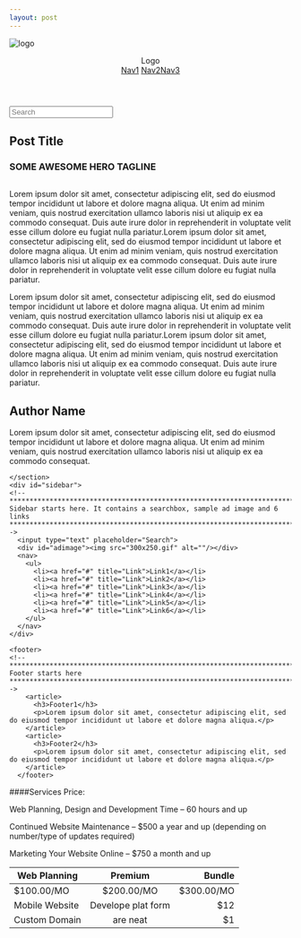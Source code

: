 ```yaml
---
layout: post
---
```


![logo](https://farm9.staticflickr.com/8665/16524606309_2d9e39a300_q.jpg)


<html>
<head>
<meta charset="UTF-8">
<title>BlogPost template by Adobe Dreamweaver CC</title>
<link href="blogPostStyle.css" rel="stylesheet" type="text/css">
<!--The following script tag downloads a font from the Adobe Edge Web Fonts server for use within the web page. We recommend that you do not modify it.--><script>var __adobewebfontsappname__="dreamweaver"</script><script src="http://use.edgefonts.net/montserrat:n4:default;source-sans-pro:n2:default.js" type="text/javascript"></script>
</head>

<body>
<div id="mainwrapper">
  <header>
  <!--**************************************************************************
    Header starts here. It contains Logo and 3 navigation links.
    ****************************************************************************-->
    <div id="logo"><!-- Company Logo text -->Logo</div>
    <nav> <a href="#" title="Link">Nav1</a> <a href="#" title="Link">Nav2</a><a href="#" title="Link">Nav3</a> </nav>
  </header>
  <div id="content">
  	<div class="notOnDesktop">
    <!-- This search box is displayed only in mobile and tablet laouts and not in desktop layouts -->
    	<input type="text" placeholder="Search">
    </div>
    <section id="mainContent">
    <!--************************************************************************
    Main Blog content starts here
    ****************************************************************************-->
      <h1><!-- Blog title -->Post Title</h1>
      <h3><!-- Tagline -->SOME AWESOME HERO TAGLINE</h3>
      <div id="bannerImage"><img src="SliderLayerImage.png" alt=""/></div>
      <p>Lorem ipsum dolor sit amet, consectetur adipiscing elit, sed do eiusmod tempor incididunt ut labore et dolore magna aliqua. Ut enim ad minim veniam, quis nostrud exercitation ullamco laboris nisi ut aliquip ex ea commodo consequat. Duis aute irure dolor in reprehenderit in voluptate velit esse cillum dolore eu fugiat nulla pariatur.Lorem ipsum dolor sit amet, consectetur adipiscing elit, sed do eiusmod tempor incididunt ut labore et dolore magna aliqua. Ut enim ad minim veniam, quis nostrud exercitation ullamco laboris nisi ut aliquip ex ea commodo consequat. Duis aute irure dolor in reprehenderit in voluptate velit esse cillum dolore eu fugiat nulla pariatur. </p>
      <p>Lorem ipsum dolor sit amet, consectetur adipiscing elit, sed do eiusmod tempor incididunt ut labore et dolore magna aliqua. Ut enim ad minim veniam, quis nostrud exercitation ullamco laboris nisi ut aliquip ex ea commodo consequat. Duis aute irure dolor in reprehenderit in voluptate velit esse cillum dolore eu fugiat nulla pariatur.Lorem ipsum dolor sit amet, consectetur adipiscing elit, sed do eiusmod tempor incididunt ut labore et dolore magna aliqua. Ut enim ad minim veniam, quis nostrud exercitation ullamco laboris nisi ut aliquip ex ea commodo consequat. Duis aute irure dolor in reprehenderit in voluptate velit esse cillum dolore eu fugiat nulla pariatur. </p>
      <section id="authorInfo">
      <!-- The author information is contained here -->
        <h2>Author Name</h2>
        <p>Lorem ipsum dolor sit amet, consectetur adipiscing elit, sed do eiusmod tempor incididunt ut labore et dolore magna aliqua. Ut enim ad minim veniam, quis nostrud exercitation ullamco laboris nisi ut aliquip ex ea commodo consequat.</p>
      </section>
      
    </section>
    <div id="sidebar">
    <!--************************************************************************
    Sidebar starts here. It contains a searchbox, sample ad image and 6 links
    ****************************************************************************-->
      <input type="text" placeholder="Search">
      <div id="adimage"><img src="300x250.gif" alt=""/></div>
      <nav>
        <ul>
          <li><a href="#" title="Link">Link1</a></li>
          <li><a href="#" title="Link">Link2</a></li>
          <li><a href="#" title="Link">Link3</a></li>
          <li><a href="#" title="Link">Link4</a></li>
          <li><a href="#" title="Link">Link5</a></li>
          <li><a href="#" title="Link">Link6</a></li>
        </ul>
      </nav>
    </div>
    
    <footer>
    <!--************************************************************************
    Footer starts here
    ****************************************************************************-->
        <article>
          <h3>Footer1</h3>
          <p>Lorem ipsum dolor sit amet, consectetur adipiscing elit, sed do eiusmod tempor incididunt ut labore et dolore magna aliqua.</p>
        </article>
        <article>
          <h3>Footer2</h3>
          <p>Lorem ipsum dolor sit amet, consectetur adipiscing elit, sed do eiusmod tempor incididunt ut labore et dolore magna aliqua.</p>
        </article>
      </footer>
  </div>
  <div id="footerbar"><!-- Small footerbar at the bottom --></div>
</div>
</body>
</html>

####Services Price:
<p>Web Planning, Design and Development Time – 60 hours and up
<p>Continued Website Maintenance – $500 a year and up (depending on number/type of updates required)
<p>Marketing Your Website Online – $750 a month and up


|Web Planning      | Premium       | Bundle  |
| ------------- |:-------------:| -----:  |
|$100.00/MO      | $200.00/MO     | $300.00/MO |
|Mobile Website | Develope plat form   |   $12 |
|Custom Domain  | are neat      |    $1 |
